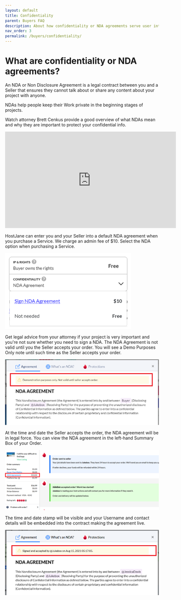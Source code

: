 ```yaml
---
layout: default
title: Confidentiality
parent: Buyers FAQ
description: About how confidentiality or NDA agreements serve user interests
nav_order: 3
permalink: /buyers/confidentiality/
---
```


# What are confidentiality or NDA agreements?

<span class="green">An NDA or Non Disclosure Agreement is a legal contract between you and a Seller that ensures they cannot talk about or share any content about your project with anyone.</span>

NDAs help people keep their Work private in the beginning stages of projects.

Watch attorney Brett Cenkus provide a good overview of what NDAs mean and why they are important to protect your confidential info.

<iframe width="560" height="315" src="https://www.youtube.com/embed/mTyPRaYAwFU" title="YouTube video player" frameborder="0" allow="accelerometer; autoplay; clipboard-write; encrypted-media; gyroscope; picture-in-picture" allowfullscreen></iframe>

HostJane can enter you and your Seller into a default NDA agreement when you purchase a Service. We charge an admin fee of $10. Select the NDA option when purchasing a Service.

![](/assets/nda.png)

Get legal advice from your attorney if your project is very important and you're not sure whether you need to sign a NDA.
The NDA Agreement is not valid until you the Seller accepts your order. You will see a Demo Purposes Only note until such time as the Seller accepts your order.

![](/assets/demo.png)

At the time and date the Seller accepts the order, the NDA agreement will be in legal force. You can view the NDA agreement in the left-hand Summary Box of your Order. 

![](/assets/nda1.png)

The time and date stamp will be visible and your Username and contact details will be embedded into the contract making the agreement live.

![](/assets/valid.png)